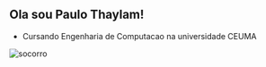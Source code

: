 ## Ola sou Paulo Thaylam!
- Cursando Engenharia de Computacao na universidade CEUMA

<img src="https://meuvestibular.com.br/wp-content/uploads/2018/11/ceuma-og-1200x900.jpg" alt="socorro"> </img>

<!--
**paulothaylam/paulothaylam** is a ✨ _special_ ✨ repository because its `README.md` (this file) appears on your GitHub profile.

Here are some ideas to get you started:

- 🔭 I’m currently working on ...
- 🌱 I’m currently learning ...
- 👯 I’m looking to collaborate on ...
- 🤔 I’m looking for help with ...
- 💬 Ask me about ...
- 📫 How to reach me: ...
- 😄 Pronouns: ...
- ⚡ Fun fact: ...
-->
